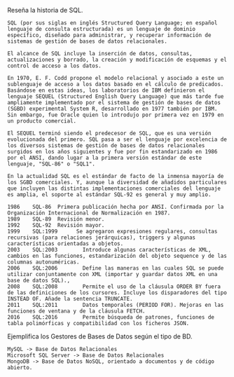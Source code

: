 Reseña la historia de SQL.

    SQL (por sus siglas en inglés Structured Query Language; en español lenguaje de consulta estructurada) es un lenguaje de dominio específico, diseñado para administrar, y recuperar información de sistemas de gestión de bases de datos relacionales.
    
    El alcance de SQL incluye la inserción de datos, consultas, actualizaciones y borrado, la creación y modificación de esquemas y el control de acceso a los datos.
    
    En 1970, E. F. Codd propone el modelo relacional y asociado a este un sublenguaje de acceso a los datos basado en el cálculo de predicados. Basándose en estas ideas, los laboratorios de IBM definieron el lenguaje SEQUEL (Structured English Query Language) que más tarde fue ampliamente implementado por el sistema de gestión de bases de datos (SGBD) experimental System R, desarrollado en 1977 también por IBM. Sin embargo, fue Oracle quien lo introdujo por primera vez en 1979 en un producto comercial.
    
    El SEQUEL terminó siendo el predecesor de SQL, que es una versión evolucionada del primero. SQL pasa a ser el lenguaje por excelencia de los diversos sistemas de gestión de bases de datos relacionales surgidos en los años siguientes y fue por fin estandarizado en 1986 por el ANSI, dando lugar a la primera versión estándar de este lenguaje, "SQL-86" o "SQL1".
    
    En la actualidad SQL es el estándar de facto de la inmensa mayoría de los SGBD comerciales. Y, aunque la diversidad de añadidos particulares que incluyen las distintas implementaciones comerciales del lenguaje es amplia, el soporte al estándar SQL-92 es general y muy amplio.
    
    1986	SQL-86	Primera publicación hecha por ANSI. Confirmada por la Organización Internacional de Normalización en 1987.
    1989	SQL-89	Revisión menor.
    1992	SQL-92	Revisión mayor.
    1999	SQL:1999	  Se agregaron expresiones regulares, consultas recursivas (para relaciones jerárquicas), triggers y algunas características orientadas a objetos.
    2003	SQL:2003	 	Introduce algunas características de XML, cambios en las funciones, estandarización del objeto sequence y de las columnas autonuméricas.
    2006	SQL:2006	 	Define las maneras en las cuales SQL se puede utilizar conjuntamente con XML (importar y guardar datos XML en una base de datos SQL)., 
    2008	SQL:2008	 	Permite el uso de la cláusula ORDER BY fuera de las definiciones de los cursores. Incluye los disparadores del tipo INSTEAD OF. Añade la sentencia TRUNCATE.
    2011	SQL:2011		Datos temporales (PERIOD FOR). Mejoras en las funciones de ventana y de la cláusula FETCH.
    2016	SQL:2016		Permite búsqueda de patrones, funciones de tabla polimórficas y compatibilidad con los ficheros JSON.

Ejemplifica los Gestores de Bases de Datos según el tipo de BD.


    MySQL -> Base de Datos Relacionales
    Microsoft SQL Server -> Base de Datos Relacionales
    MongoDB -> Base de Datos NoSQL, orientado a documentos y de código abierto.
    
    
